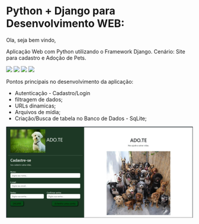 # Python + Django para Desenvolvimento WEB:

Ola, seja bem vindo, 

Aplicação Web com Python utilizando o Framework Django.
Cenário: Site para cadastro e Adoção de Pets.

<img src="https://img.shields.io/badge/PyStack-ADO.TE-green">

<img src="https://img.shields.io/badge/Python-3.11.1-yellowgreen">

<img src="https://img.shields.io/badge/Django-4.1.5-sucess">

<img src="https://img.shields.io/badge/Pyllow-9.4.0-lightgrey">
<br>


Pontos principais no desenvolvimento da aplicação:

- Autenticação - Cadastro/Login
- filtragem de dados;
- URLs dinamicas;
- Arquivos de mídia;
- Criação/Busca de tabela no Banco de Dados - SqLite;





<img src="img-rdm/print.jpg" alt="My cool logo"/>

